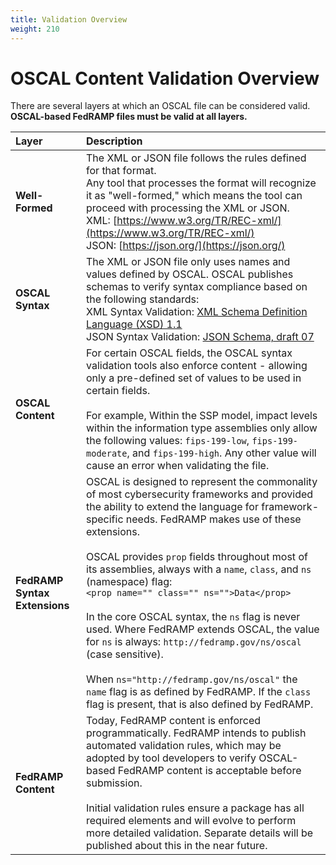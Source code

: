 ```yaml
---
title: Validation Overview
weight: 210
---
```

# OSCAL Content Validation Overview

There are several layers at which an OSCAL file can be considered
valid.
**OSCAL-based FedRAMP files must be valid at all layers.**

|**Layer**|**Description**|
| :-- | :-- |
|**Well-Formed**|The XML or JSON file follows the rules defined for that format. <br /> Any tool that processes the format will recognize it as "well-formed," which means the tool can proceed with processing the XML or JSON. <br /> XML: [https://www.w3.org/TR/REC-xml/](https://www.w3.org/TR/REC-xml/) <br /> JSON: [https://json.org/](https://json.org/)|
|**OSCAL Syntax**|The XML or JSON file only uses names and values defined by OSCAL.  OSCAL publishes schemas to verify syntax compliance based on the following standards: <br /> XML Syntax Validation: [XML Schema Definition Language (XSD) 1.1](https://www.w3.org/TR/xmlschema11-1/) <br /> JSON Syntax Validation: [JSON Schema, draft 07](https://json-schema.org/)|
|**OSCAL Content**| For certain OSCAL fields, the OSCAL syntax validation tools also enforce content - allowing only a pre-defined set of values to be used in certain fields. <br /><br /> For example, Within the SSP model, impact levels within the information type assemblies only allow the following values: `fips-199-low`, `fips-199-moderate`, and `fips-199-high`. Any other value will cause an error when validating the file.|
|**FedRAMP Syntax Extensions**    | OSCAL is designed to represent the commonality of most cybersecurity frameworks and provided the ability to extend the language for framework-specific needs. FedRAMP makes use of these extensions. <br /><br />OSCAL provides `prop` fields throughout most of its assemblies, always with a `name`, `class`, and `ns` (namespace) flag: <br /> `<prop name="" class="" ns="">Data</prop>` <br /><br /> In the core OSCAL syntax, the `ns` flag is never used. Where FedRAMP extends OSCAL, the value for `ns` is always: `http://fedramp.gov/ns/oscal` (case sensitive). <br /><br /> When `ns="http://fedramp.gov/ns/oscal"` the `name` flag is as defined by FedRAMP. If the `class` flag is present, that is also defined by FedRAMP.|
|**FedRAMP Content**| Today, FedRAMP content is enforced programmatically. FedRAMP intends to publish automated validation rules, which may be adopted by tool developers to verify OSCAL-based FedRAMP content is acceptable before submission. <br /><br />Initial validation rules ensure a package has all required elements and will evolve to perform more detailed validation. Separate details will be published about this in the near future.|

